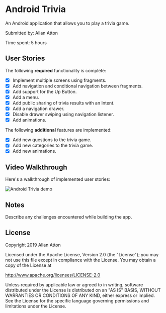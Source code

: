 # Android Trivia

An Android application that allows you to play a trivia game.

Submitted by: Allan Atton

Time spent: 5 hours

## User Stories

The following **required** functionality is complete:

* [X] Implement multiple screens using fragments.
* [X] Add navigation and conditional navigation between fragments.
* [X] Add support for the Up Button.
* [X] Add a menu.
* [X] Add public sharing of trivia results with an Intent.
* [X] Add a navigation drawer.
* [X] Disable drawer swiping using navigation listener.
* [X] Add animations.

The following **additional** features are implemented:

* [X] Add new questions to the trivia game.
* [X] Add new categories to the trivia game.
* [X] Add new animations.

## Video Walkthrough 

Here's a walkthrough of implemented user stories:

<img src='android_trivia_demo.gif' title='Android Trivia animated demo' alt='Android Trivia demo' />

## Notes

Describe any challenges encountered while building the app.

## License

Copyright 2019 Allan Atton

Licensed under the Apache License, Version 2.0 (the "License");
you may not use this file except in compliance with the License.
You may obtain a copy of the License at

http://www.apache.org/licenses/LICENSE-2.0

Unless required by applicable law or agreed to in writing, software
distributed under the License is distributed on an "AS IS" BASIS,
WITHOUT WARRANTIES OR CONDITIONS OF ANY KIND, either express or implied.
See the License for the specific language governing permissions and
limitations under the License.
